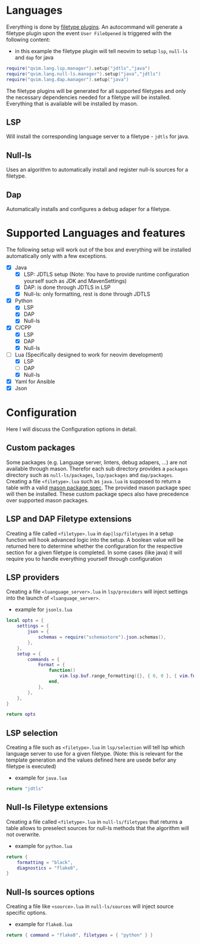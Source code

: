 # Languages

Everything is done by [filetype plugins](https://neovim.io/doc/user/filetype.html). An autocommand will
generate a filetype plugin upon the event `User FileOpened` is triggered with the following content:

- in this example the filetype plugin will tell neovim to setup `lsp`, `null-ls` and `dap` for java

```lua
require("qvim.lang.lsp.manager").setup("jdtls","java")
require("qvim.lang.null-ls.manager").setup("java","jdtls")
require("qvim.lang.dap.manager").setup("java")
```

The filetype plugins will be generated for all supported filetypes and only the necessary dependencies needed for
a filetype will be installed. Everything that is available will be installed by mason.

## LSP

Will install the corresponding language server to a filetype - `jdtls` for java.

## Null-ls

Uses an algorithm to automatically install and register null-ls sources for a filetype.

## Dap

Automatically installs and configures a debug adaper for a filetype.

# Supported Languages and features

The following setup will work out of the box and everything will be installed automatically only with a few exceptions.

- [x] Java
    - [x] LSP: JDTLS setup (Note: You have to provide runtime configuration yourself such as JDK and MavenSettings)
    - [x] DAP: is done through JDTLS in LSP
    - [x] Null-ls: only formatting, rest is done through JDTLS
- [x] Python
    - [x] LSP
    - [x] DAP
    - [x] Null-ls
- [x] C/CPP
    - [x] LSP
    - [x] DAP
    - [x] Null-ls
- [ ] Lua (Specifically designed to work for neovim development)
    - [x] LSP
    - [ ] DAP
    - [x] Null-ls
- [x] Yaml for Ansible
- [x] Json
# Configuration

Here I will discuss the Configuration options in detail.

## Custom packages

Some packages (e.g. Language server, linters, debug adapers, ...) are not available through mason.
Therefor each sub directory provides a `packages` directory such as `null-ls/packages`, `lsp/packages` and `dap/packages`.
Creating a file `<filetype>.lua` such as `java.lua` is supposed to return a table with a valid [mason package spec](https://github.com/williamboman/mason.nvim/blob/main/doc/reference.md).
The provided mason package spec will then be installed. These custom package specs also have precedence over supported mason packages.


## LSP and DAP Filetype extensions

Creating a file called `<filetype>.lua` in `dap|lsp/filetypes` in a setup function will hook advanced logic into the setup.
A boolean value will be returned here to determine whether the configuration for the respective section for a given filetype
is completed. In some cases (like java) it will require you to handle everything yourself through configuration


## LSP providers

Creating a file `<luanguage_server>.lua` in `lsp/providers` will inject settings into the launch of `<luanguage_server>`.

- example for `jsonls.lua`

```lua
local opts = {
	settings = {
		json = {
			schemas = require("schemastore").json.schemas(),
		},
	},
	setup = {
		commands = {
			Format = {
				function()
					vim.lsp.buf.range_formatting({}, { 0, 0 }, { vim.fn.line("$"), 0 })
				end,
			},
		},
	},
}

return opts
```

## LSP selection

Creating a file such as `<filetype>.lua` in `lsp/selection` will tell lsp which language server to use for a given filetype.
(Note: this is relevant for the template generation and the values defined here are usede befor any filetype is executed)

- example for `java.lua`

```lua
return "jdtls"
```

## Null-ls Filetype extensions

Creating a file called `<filetype>.lua` in `null-ls/filetypes` that returns a table allows to preselect sources for null-ls methods that the algorithm will not overwrite.

- example for `python.lua`

```lua
return {
	formatting = "black",
	diagnostics = "flake8",
}

```

## Null-ls sources options

Creating a file like `<source>.lua` in `null-ls/sources` will inject source specific options.

- example for `flake8.lua`

```lua
return { command = "flake8", filetypes = { "python" } }
```

